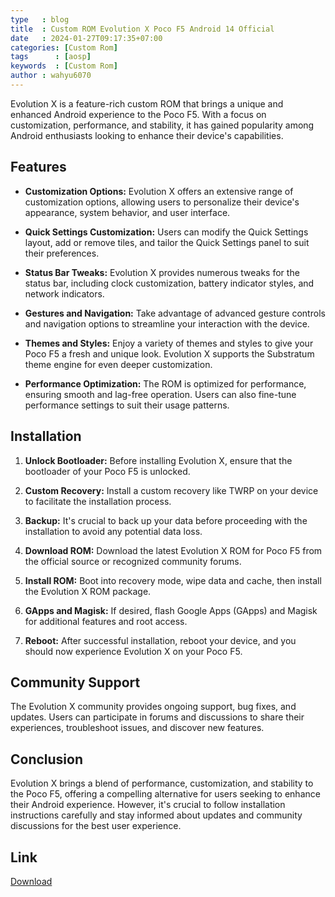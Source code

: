 ```yaml
---
type   : blog
title  : Custom ROM Evolution X Poco F5 Android 14 Official
date   : 2024-01-27T09:17:35+07:00
categories: [Custom Rom]
tags      : [aosp]
keywords  : [Custom Rom]
author : wahyu6070
---
```



Evolution X is a feature-rich custom ROM that brings a unique and enhanced Android experience to the Poco F5. With a focus on customization, performance, and stability, it has gained popularity among Android enthusiasts looking to enhance their device's capabilities.

## Features

- **Customization Options:** Evolution X offers an extensive range of customization options, allowing users to personalize their device's appearance, system behavior, and user interface.

- **Quick Settings Customization:** Users can modify the Quick Settings layout, add or remove tiles, and tailor the Quick Settings panel to suit their preferences.

- **Status Bar Tweaks:** Evolution X provides numerous tweaks for the status bar, including clock customization, battery indicator styles, and network indicators.

- **Gestures and Navigation:** Take advantage of advanced gesture controls and navigation options to streamline your interaction with the device.

- **Themes and Styles:** Enjoy a variety of themes and styles to give your Poco F5 a fresh and unique look. Evolution X supports the Substratum theme engine for even deeper customization.

- **Performance Optimization:** The ROM is optimized for performance, ensuring smooth and lag-free operation. Users can also fine-tune performance settings to suit their usage patterns.

## Installation

1. **Unlock Bootloader:** Before installing Evolution X, ensure that the bootloader of your Poco F5 is unlocked.

2. **Custom Recovery:** Install a custom recovery like TWRP on your device to facilitate the installation process.

3. **Backup:** It's crucial to back up your data before proceeding with the installation to avoid any potential data loss.

4. **Download ROM:** Download the latest Evolution X ROM for Poco F5 from the official source or recognized community forums.

5. **Install ROM:** Boot into recovery mode, wipe data and cache, then install the Evolution X ROM package.

6. **GApps and Magisk:** If desired, flash Google Apps (GApps) and Magisk for additional features and root access.

7. **Reboot:** After successful installation, reboot your device, and you should now experience Evolution X on your Poco F5.

## Community Support

The Evolution X community provides ongoing support, bug fixes, and updates. Users can participate in forums and discussions to share their experiences, troubleshoot issues, and discover new features.

## Conclusion

Evolution X brings a blend of performance, customization, and stability to the Poco F5, offering a compelling alternative for users seeking to enhance their Android experience. However, it's crucial to follow installation instructions carefully and stay informed about updates and community discussions for the best user experience.


## Link

[Download](
https://evolution-x.org/device/marble)